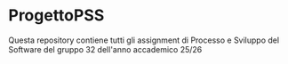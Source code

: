 # ProgettoPSS
Questa repository contiene tutti gli assignment di Processo e Sviluppo del Software del gruppo 32 dell'anno accademico 25/26

